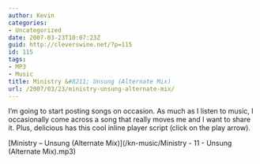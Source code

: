 ```yaml
---
author: Kevin
categories:
- Uncategorized
date: 2007-03-23T10:07:23Z
guid: http://cleverswine.net/?p=115
id: 115
tags:
- MP3
- Music
title: Ministry &#8211; Unsung (Alternate Mix)
url: /2007/03/23/ministry-unsung-alternate-mix/
---
```


I&#8217;m going to start posting songs on occasion. As much as I listen to music, I occasionally come across a song that really moves me and I want to share it. Plus, delicious has this cool inline player script (click on the play arrow).

[Ministry &#8211; Unsung (Alternate Mix)](/kn-music/Ministry - 11 - Unsung (Alternate Mix).mp3)